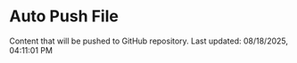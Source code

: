 # Auto Push File

Content that will be pushed to GitHub repository.
Last updated: 08/18/2025, 04:11:01 PM